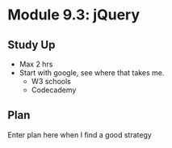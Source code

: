 # Module 9.3: jQuery

## Study Up
* Max 2 hrs
* Start with google, see where that takes me.
	* W3 schools
	* Codecademy

## Plan
Enter plan here when I find a good strategy